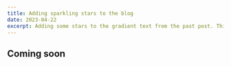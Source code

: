 ```yaml
---
title: Adding sparkling stars to the blog
date: 2023-04-22
excerpt: Adding some stars to the gradient text from the past post. This time we will add some CSS animations and javascript to make them move arround randomly.
---
```


## Coming soon
